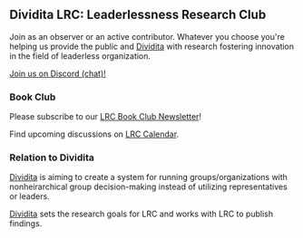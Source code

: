 ## Dividita LRC: Leaderlessness Research Club

Join as an observer or an active contributor. Whatever you choose you're helping us provide the public and [Dividita](http://dividita.org) with research fostering innovation in the field of leaderless organization.

[Join us on Discord (chat)!](https://discord.gg/JxAuPmv)

### Book Club

Please subscribe to our [LRC Book Club Newsletter](https://mailchi.mp/0bca862bc6f8/dividita-book-club)!

Find upcoming discussions on [LRC Calendar](https://calendar.google.com/calendar/b/4?cid=ZGl2aWRpdGEub3JnX2ZvN205N2NiMTZuaTExaDNvNWdqNnBrMmRjQGdyb3VwLmNhbGVuZGFyLmdvb2dsZS5jb20).

### Relation to Dividita

[Dividita](http://dividita.org) is aiming to create a system for running groups/organizations with nonheirarchical group decision-making instead of utilizing representatives or leaders.

[Dividita](http://dividita.org) sets the research goals for LRC and works with LRC to publish findings.
